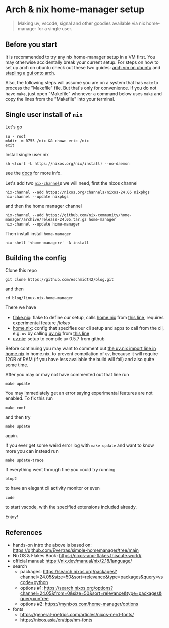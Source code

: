 # Arch & nix home-manager setup

> Making uv, vscode, signal and other goodies available via nix home-manager for a single user. 

## Before you start

It is recommended to try any nix home-manager setup in a VM first. You may otherwise accidentally break your current setup. For steps on how to set up arch on ubuntu check out these two guides: [arch vm on ubuntu](https://ericschmidt.xyz/2024/11/03/setting-up-a-basic-arch-linux-vm-on-ubuntu-24-04/) and [stapling a gui onto arch](https://ericschmidt.xyz/2024/11/04/stapling-a-gui-on-an-arch-vm/).

Also, the following steps will assume you are on a system that has `make` to process the "Makefile" file. But that's only for convenience. If you do not have `make`, just open "Makefile" whenever a command below uses `make` and copy the lines from the "Makefile" into your terminal.

## Single user install of `nix`

Let's go

    su - root
    mkdir -m 0755 /nix && chown eric /nix
    exit

Install single user nix

    sh <(curl -L https://nixos.org/nix/install) --no-daemon

see the [docs](https://nixos.org/download/#nix-install-linux) for more info. 

Let's add two [`nix-channel`](https://nixos.wiki/wiki/Nix_channels)s we will need, first the nixos channel 

    nix-channel --add https://nixos.org/channels/nixos-24.05 nixpkgs
    nix-channel --update nixpkgs

and then the home manager channel

    nix-channel --add https://github.com/nix-community/home-manager/archive/release-24.05.tar.gz home-manager
    nix-channel --update home-manager

Then install install `home-manager`

    nix-shell '<home-manager>' -A install

## Building the config

Clone this repo

    git clone https://github.com/eschmidt42/blog.git
    
and then 

    cd blog/linux-nix-home-manager 

There we have 

* [flake.nix](flake.nix): flake to define our setup, calls [home.nix](home.nix) from [this line](flake.nix#25), requires experimental feature *flakes*
* [home.nix](home.nix): config that specifies our cli setup and apps to call from the cli, e.g. `uv` by calling [uv.nix](uv.nix) from [this line](home.nix#69)
* [uv.nix](uv.nix): setup to compile `uv` 0.5.7 from github

Before continuing you may want to comment out [the uv.nix import line in home.nix](home.nix#69) in home.nix, to prevent compilation of `uv`, because it will require 12GB of RAM (if you have less available the build will fail) and also quite some time.

After you may or may not have commented out that line run

    make update

You may immediately get an error saying experimental features are not enabled. To fix this run 

    make conf

and then try 

    make update
    
again. 

If you ever get some weird error log with `make update` and want to know more you can instead run

    make update-trace

If everything went through fine you could try running

    btop2

to have an elegant cli activity monitor or even

    code

to start vscode, with the specified extensions included already.

Enjoy!

## References

* hands-on intro the above is based on: https://github.com/Evertras/simple-homemanager/tree/main
* NixOS & Flakes Book: https://nixos-and-flakes.thiscute.world/
* official manual: https://nix.dev/manual/nix/2.18/language/
* search
  * packages: https://search.nixos.org/packages?channel=24.05&size=50&sort=relevance&type=packages&query=vscode+python
  * options #1: https://search.nixos.org/options?channel=24.05&from=0&size=50&sort=relevance&type=packages&query=unfree
  * options #2: https://mynixos.com/home-manager/options
* fonts
  * https://general-metrics.com/articles/nixos-nerd-fonts/
  * https://nixos.asia/en/tips/hm-fonts
